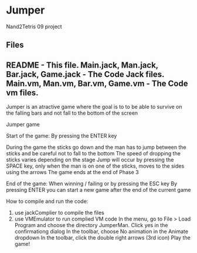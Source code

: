 # Jumper
Nand2Tetris 09 project

Files
---------------
README                  - This file.
Main.jack, Man.jack, Bar.jack, Game.jack  - The Code Jack files.
Main.vm, Man.vm, Bar.vm, Game.vm - The Code vm files.
---------------

Jumper is an atractive game where the goal is to to be able to survive on the falling bars and not fall to the bottom of the screen

Jumper game

Start of the game:
By pressing the ENTER key

During the game the sticks go down and the man has to jump between the sticks and be careful not to fall to the bottom
The speed of dropping the sticks varies depending on the stage
Jump will occur by pressing the SPACE key, only when the man is on one of the sticks, moves to the sides using the arrows
The game ends at the end of Phase 3

End of the game:
When winning / failing or by pressing the ESC key
By pressing ENTER you can start a new game after the end of the current game

How to compile and run the code:
1. use jackComplier to compile the files
2. use VMEmulator to run complied VM code
In the menu, go to File > Load Program and choose the directory JumperMan.
Click yes in the confirmationg dialog
In the toolbar, choose No animation in the Animate dropdown
In the toolbar, click the double right arrows (3rd icon)
Play the game!

